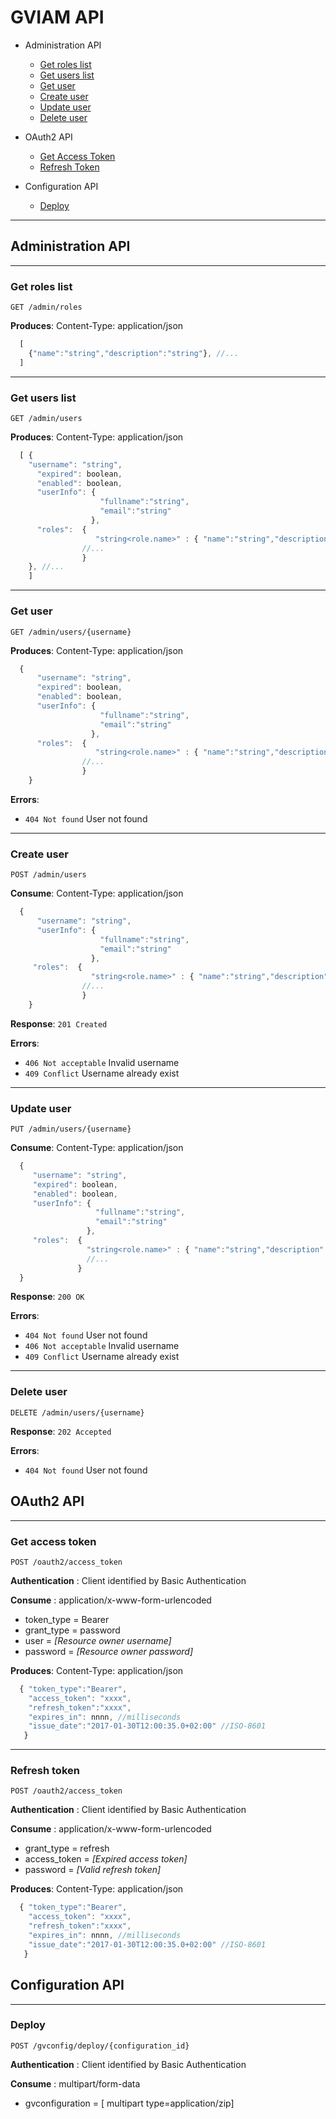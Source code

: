 # GVIAM API

- Administration API
  * [Get roles list](#roles)
  * [Get users list](#users)
  * [Get user](#user)
  * [Create user](#create_user)
  * [Update user](#update_user)
  * [Delete user](#delete_user)

- OAuth2 API
  * [Get Access Token](#accessToken)
  * [Refresh Token](#refreshToken)
  
- Configuration API
  * [Deploy](#deploy)
  

----

## Administration API

----
### <a name="roles"></a>Get roles list

    GET /admin/roles

**Produces**: Content-Type: application/json

```javascript
  [
    {"name":"string","description":"string"}, //...
  ]
```
----
### <a name="users"></a>Get users list

    GET /admin/users

**Produces**: Content-Type: application/json

```javascript
  [ {
    "username": "string",
      "expired": boolean,
      "enabled": boolean,
      "userInfo": {
                    "fullname":"string",
                    "email":"string"
                  },
      "roles":  {
                   "string<role.name>" : { "name":"string","description":"string"},
                //...
                }
    }, //...
    ]
```

----
### <a name="user"></a>Get user

    GET /admin/users/{username}

**Produces**: Content-Type: application/json

```javascript
  {
      "username": "string",
      "expired": boolean,
      "enabled": boolean,
      "userInfo": {
                    "fullname":"string",
                    "email":"string"
                  },
      "roles":  {
                   "string<role.name>" : { "name":"string","description":"string"},
                //...
                }
    }
```

**Errors**:  
   - `404 Not found` User not found

----
### <a name="create_user"></a>Create user

    POST /admin/users

**Consume**: Content-Type: application/json

```javascript
  {
      "username": "string",
      "userInfo": {
                    "fullname":"string",
                    "email":"string"
                  },
     "roles":  {
                  "string<role.name>" : { "name":"string","description":"string"},
                //...
                }
    }
```

**Response**: `201 Created`

**Errors**:
   - `406 Not acceptable` Invalid username
   - `409 Conflict` Username already exist

----
### <a name="update_user"></a>Update user

    PUT /admin/users/{username}

**Consume**: Content-Type: application/json

```javascript
  {
     "username": "string",
     "expired": boolean,
     "enabled": boolean,
     "userInfo": {
                   "fullname":"string",
                   "email":"string"
                 },
     "roles":  {
                 "string<role.name>" : { "name":"string","description":"string"},
                 //...
               }
  }
```

**Response**: `200 OK`

**Errors**:
  - `404 Not found` User not found
  - `406 Not acceptable` Invalid username
  - `409 Conflict` Username already exist

----
### <a name="delete_user"></a>Delete user

    DELETE /admin/users/{username}

**Response**: `202 Accepted`

**Errors**:  
   - `404 Not found` User not found

## OAuth2 API

----
### <a name="accessToken"></a>Get access token

    POST /oauth2/access_token

**Authentication** : Client identified by Basic Authentication

**Consume** : application/x-www-form-urlencoded
  - token_type = Bearer
  - grant_type = password
  - user = _[Resource owner username]_
  - password = _[Resource owner password]_
  
**Produces**: Content-Type: application/json

```javascript
  { "token_type":"Bearer",
    "access_token": "xxxx",
    "refresh_token":"xxxx",
    "expires_in": nnnn, //milliseconds
    "issue_date":"2017-01-30T12:00:35.0+02:00" //ISO-8601 
   }  
```

----
### <a name="refreshToken"></a>Refresh token

    POST /oauth2/access_token

**Authentication** : Client identified by Basic Authentication

**Consume** : application/x-www-form-urlencoded
  - grant_type = refresh
  - access_token = _[Expired access token]_
  - password = _[Valid refresh token]_
  
**Produces**: Content-Type: application/json

```javascript
  { "token_type":"Bearer",
    "access_token": "xxxx",
    "refresh_token":"xxxx",
    "expires_in": nnnn, //milliseconds
    "issue_date":"2017-01-30T12:00:35.0+02:00" //ISO-8601 
   }  
```

## Configuration API

----
### <a name="deploy"></a>Deploy

    POST /gvconfig/deploy/{configuration_id}

**Authentication** : Client identified by Basic Authentication

**Consume** :  multipart/form-data 
  - gvconfiguration = [ multipart type=application/zip]
